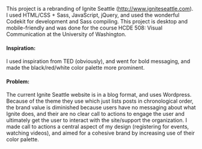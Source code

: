 This project is a rebranding of Ignite Seattle (http://www.igniteseattle.com). I used HTML/CSS + Sass, JavaScript, jQuery, and used the wonderful Codekit for development and Sass compiling. This project is desktop and mobile-friendly and was done for the course HCDE 508: Visual Communication at the University of Washington.

<h4>Inspiration:</h4>
I used inspiration from TED (obviously), and went for bold messaging, and made the black/red/white color palette more prominent. 
<h4>Problem:</h4>
The current Ignite Seattle website is in a blog format, and uses Wordpress. Because of the theme they use which just lists posts in chronological order, the brand value is diminished because users have no messaging about what Ignite does, and their are no clear call to actions to engage the user and ultimately get the user to interact with the site/support the organization. I made call to actions a central aspect of my design (registering for events, watching videos), and aimed for a cohesive brand by increasing use of their color palette.








